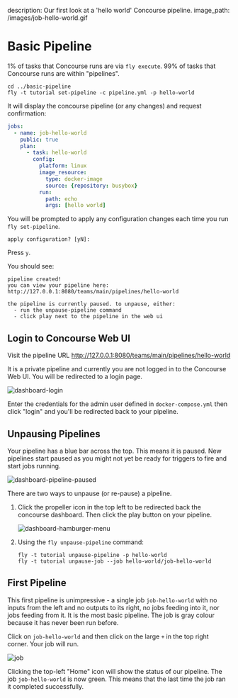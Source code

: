 description: Our first look at a 'hello world' Concourse pipeline.
image_path: /images/job-hello-world.gif

# Basic Pipeline

1% of tasks that Concourse runs are via `fly execute`. 99% of tasks that Concourse runs are within "pipelines".

```
cd ../basic-pipeline
fly -t tutorial set-pipeline -c pipeline.yml -p hello-world
```

It will display the concourse pipeline (or any changes) and request confirmation:

```yaml
jobs:
  - name: job-hello-world
    public: true
    plan:
      - task: hello-world
        config:
          platform: linux
          image_resource:
            type: docker-image
            source: {repository: busybox}
          run:
            path: echo
            args: [hello world]
```

You will be prompted to apply any configuration changes each time you run `fly set-pipeline`.

```
apply configuration? [yN]:
```

Press `y`.

You should see:

```
pipeline created!
you can view your pipeline here: http://127.0.0.1:8080/teams/main/pipelines/hello-world

the pipeline is currently paused. to unpause, either:
  - run the unpause-pipeline command
  - click play next to the pipeline in the web ui
```

## Login to Concourse Web UI

Visit the pipeline URL http://127.0.0.1:8080/teams/main/pipelines/hello-world

It is a private pipeline and currently you are not logged in to the Concourse Web UI. You will be redirected to a login page.

![dashboard-login](/images/dashboard-login.png)

Enter the credentials for the admin user defined in `docker-compose.yml` then click "login" and you'll be redirected back to your pipeline.

## Unpausing Pipelines

Your pipeline has a blue bar across the top. This means it is paused. New pipelines start paused as you might not yet be ready for triggers to fire and start jobs running.

![dashboard-pipeline-paused](/images/dashboard-pipeline-paused.png)

There are two ways to unpause (or re-pause) a pipeline.

1. Click the propeller icon in the top left to be redirected back the concourse dashboard. Then click the play button on your pipeline.

    ![dashboard-hamburger-menu](/images/dashboard-hamburger-menu.png)

    

2. Using the `fly unpause-pipeline` command:

    ```
    fly -t tutorial unpause-pipeline -p hello-world
    fly -t tutorial unpause-job --job hello-world/job-hello-world
    ```

## First Pipeline

This first pipeline is unimpressive - a single job `job-hello-world` with no inputs from the left and no outputs to its right, no jobs feeding into it, nor jobs feeding from it. It is the most basic pipeline. The job is gray colour because it has never been run before.

Click on `job-hello-world` and then click on the large `+` in the top right corner. Your job will run.

![job](/images/job-hello-world.gif)

Clicking the top-left "Home" icon will show the status of our pipeline. The job `job-hello-world` is now green. This means that the last time the job ran it completed successfully.
